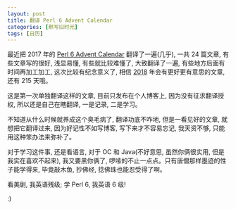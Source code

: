 ```yaml
---
layout: post
title: 翻译 Perl 6 Advent Calendar
categories: [默写旧时光]
tags: [日历]
---
```


最近把 2017 年的 [Perl 6 Advent Calendar](https://perl6advent.wordpress.com/2017) 翻译了一遍(几乎), 一共 24 篇文章, 有些文章写的很好, 浅显易懂, 有些就比较难懂了, 大致翻译了一遍, 有些地方后面有时间再加工加工, 这次比较有纪念意义了, 相信 [2018](https://perl6advent.wordpress.com/2018) 年会有更好更有意思的文章, 还有 215 天哦。  

这是第一次单独翻译这样的文章, 目前只发布在个人博客上, 因为没有征求翻译授权, 所以还是自己在瞎翻译, 一是记录, 二是学习。   

不知道从什么时候就养成这个臭毛病了, 翻译功底不咋地, 但是一看见好的文章, 就想把它翻译过来, 因为好记性不如写博客, 写下来才不容易忘记, 我天资不够, 只能用这种笨办法来弥补了。  

对于学习这件事, 还是看语言, 对于 OC 和 Java(不好意思, 虽然你俩很实用, 但是我实在喜欢不起来), 我又要黑你俩了, 啰嗦的不止一点点。只有唐僧那样墨迹的性子能学得来, 毕竟敲木鱼, 抄佛经, 捻佛珠也能忍受得了啊。  


看美剧, 我英语残级; 学 Perl 6, 我英语 6 级!  

:)
